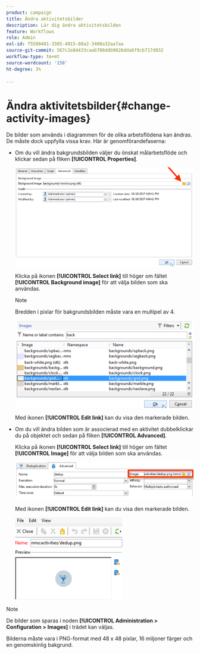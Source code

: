 ```yaml
---
product: campaign
title: Ändra aktivitetsbilder
description: Lär dig ändra aktivitetsbilden
feature: Workflows
role: Admin
exl-id: f5580401-3305-4915-88a2-3400a32aa7aa
source-git-commit: 567c2e84433caab708ddb9026dda6f9cb717d032
workflow-type: tm+mt
source-wordcount: '158'
ht-degree: 3%

---
```


# Ändra aktivitetsbilder{#change-activity-images}



De bilder som används i diagrammen för de olika arbetsflödena kan ändras. De måste dock uppfylla vissa krav. Här är genomförandefaserna:

* Om du vill ändra bakgrundsbilden väljer du önskat målarbetsflöde och klickar sedan på fliken **[!UICONTROL Properties]**.

  ![](assets/s_user_segmentation_properties_tab.png)

  Klicka på ikonen **[!UICONTROL Select link]** till höger om fältet **[!UICONTROL Background image]** för att välja bilden som ska användas.

  >[!NOTE]
  >
  >Bredden i pixlar för bakgrundsbilden måste vara en multipel av 4.

  ![](assets/s_user_segmentation_background_select.png)

  Med ikonen **[!UICONTROL Edit link]** kan du visa den markerade bilden.

* Om du vill ändra bilden som är associerad med en aktivitet dubbelklickar du på objektet och sedan på fliken **[!UICONTROL Advanced]**.

  Klicka på ikonen **[!UICONTROL Select link]** till höger om fältet **[!UICONTROL Image]** för att välja bilden som ska användas.

  ![](assets/s_user_segmentation_activity_image.png)

  Med ikonen **[!UICONTROL Edit link]** kan du visa den markerade bilden.

  ![](assets/s_user_segmentation_activity_image_select.png)

>[!NOTE]
>
>De bilder som sparas i noden **[!UICONTROL Administration > Configuration > Images]** i trädet kan väljas.
>  
>Bilderna måste vara i PNG-format med 48 x 48 pixlar, 16 miljoner färger och en genomskinlig bakgrund.
